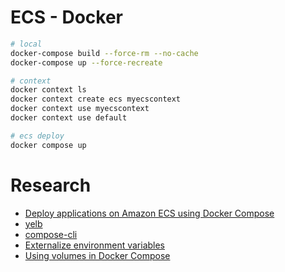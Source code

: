 # ECS - Docker

```bash
# local
docker-compose build --force-rm --no-cache
docker-compose up --force-recreate

# context
docker context ls
docker context create ecs myecscontext
docker context use myecscontext
docker context use default

# ecs deploy
docker compose up
```

# Research

- [Deploy applications on Amazon ECS using Docker Compose](https://aws.amazon.com/blogs/containers/deploy-applications-on-amazon-ecs-using-docker-compose/?utm_source=pocket_mylist)
- [yelb](https://github.com/mreferre/yelb/)
- [compose-cli](https://github.com/docker/compose-cli)
- [Externalize environment variables](https://docs.docker.com/compose/environment-variables/)
- [Using volumes in Docker Compose](https://devopsheaven.com/docker/docker-compose/volumes/2018/01/16/volumes-in-docker-compose.html)
